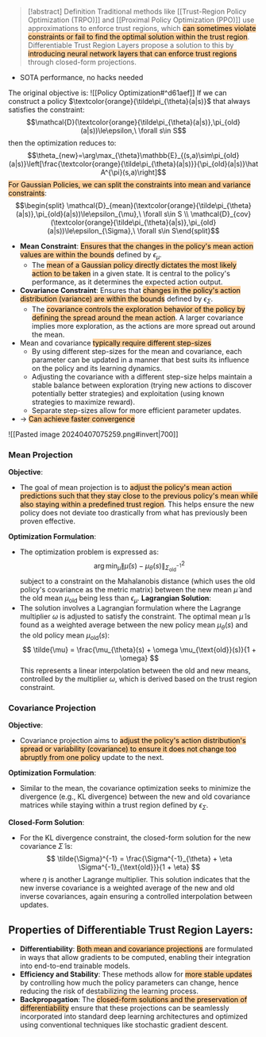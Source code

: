 > [!abstract] Definition
> Traditional methods like [[Trust-Region Policy Optimization (TRPO)]] and [[Proximal Policy Optimization (PPO)]] use approximations to enforce trust regions, which <mark style="background: #FFB86CA6;">can sometimes violate constraints or fail to find the optimal solution within the trust region</mark>.
Differentiable Trust Region Layers propose a solution to this by <mark style="background: #FFB86CA6;">introducing neural network layers that can enforce trust regions</mark> through closed-form projections.

- SOTA performance, no hacks needed

The original objective is: ![[Policy Optimization#^d61aef]]
If we can construct a policy $\textcolor{orange}{\tilde\pi_{\theta}(a|s)}$ that always satisfies the constraint:$$\mathcal{D}(\textcolor{orange}{\tilde\pi_{\theta}(a|s)},\pi_{old}(a|s))\le\epsilon,\ \forall s\in S$$
then the optimization reduces to:$$\theta_{new}=\arg\max_{\theta}\mathbb{E}_{(s,a)\sim\pi_{old}(a|s)}\left[\frac{\textcolor{orange}{\tilde\pi_{\theta}(a|s)}}{\pi_{old}(a|s)}\hat A^{\pi}(s,a)\right]$$
<mark style="background: #FFB86CA6;">For Gaussian Policies, we can split the constraints into mean and variance constraints</mark>:$$\begin{split} \mathcal{D}_{mean}(\textcolor{orange}{\tilde\pi_{\theta}(a|s)},\pi_{old}(a|s))\le\epsilon_{\mu},\ \forall s\in S \\ \mathcal{D}_{cov}(\textcolor{orange}{\tilde\pi_{\theta}(a|s)},\pi_{old}(a|s))\le\epsilon_{\Sigma},\ \forall s\in S\end{split}$$
- **Mean Constraint**: <mark style="background: #FFB86CA6;">Ensures that the changes in the policy's mean action values are within the bounds</mark> defined by $\epsilon_{\mu}$​.
	- The <mark style="background: #FFB86CA6;">mean of a Gaussian policy directly dictates the most likely action to be taken</mark> in a given state. It is central to the policy's performance, as it determines the expected action output.
- **Covariance Constraint**: Ensures that <mark style="background: #FFB86CA6;">changes in the policy's action distribution (variance) are within the bounds</mark> defined by $\epsilon_{\Sigma}$​.
	- The <mark style="background: #FFB86CA6;">covariance controls the exploration behavior of the policy by defining the spread around the mean action</mark>. A larger covariance implies more exploration, as the actions are more spread out around the mean.
- Mean and covariance <mark style="background: #FFB86CA6;">typically require different step-sizes</mark>
	- By using different step-sizes for the mean and covariance, each parameter can be updated in a manner that best suits its influence on the policy and its learning dynamics.
	- Adjusting the covariance with a different step-size helps maintain a stable balance between exploration (trying new actions to discover potentially better strategies) and exploitation (using known strategies to maximize reward).
	- Separate step-sizes allow for more efficient parameter updates.
- -> <mark style="background: #FFB86CA6;">Can achieve faster convergence</mark>

![[Pasted image 20240407075259.png#invert|700]]

### Mean Projection
**Objective**:
- The goal of mean projection is to <mark style="background: #FFB86CA6;">adjust the policy's mean action predictions such that they stay close to the previous policy's mean while also staying within a predefined trust region</mark>. This helps ensure the new policy does not deviate too drastically from what has previously been proven effective.

**Optimization Formulation**:
- The optimization problem is expressed as:
  $$
  \arg\min_{\tilde{\mu}} \|\tilde{\mu}(s) - \mu_{\theta}(s)\|^2_{\Sigma^{-1}_{\text{old}}}
  $$
  subject to a constraint on the Mahalanobis distance (which uses the old policy's covariance as the metric matrix) between the new mean $\tilde{\mu}$ and the old mean $\mu_{\text{old}}$ being less than $\epsilon_{\mu}$.
**Lagrangian Solution**:
- The solution involves a Lagrangian formulation where the Lagrange multiplier $\omega$ is adjusted to satisfy the constraint. The optimal mean $\tilde{\mu}$ is found as a weighted average between the new policy mean $\mu_{\theta}(s)$ and the old policy mean $\mu_{\text{old}}(s)$:
  $$
  \tilde{\mu} = \frac{\mu_{\theta}(s) + \omega \mu_{\text{old}}(s)}{1 + \omega}
  $$
  This represents a linear interpolation between the old and new means, controlled by the multiplier $\omega$, which is derived based on the trust region constraint.
### Covariance Projection
**Objective**:
- Covariance projection aims to <mark style="background: #FFB86CA6;">adjust the policy's action distribution's spread or variability (covariance) to ensure it does not change too abruptly from one policy</mark> update to the next.

**Optimization Formulation**:
- Similar to the mean, the covariance optimization seeks to minimize the divergence (e.g., KL divergence) between the new and old covariance matrices while staying within a trust region defined by $\epsilon_{\Sigma}$.

**Closed-Form Solution**:
- For the KL divergence constraint, the closed-form solution for the new covariance $\tilde{\Sigma}$ is:
  $$
  \tilde{\Sigma}^{-1} = \frac{\Sigma^{-1}_{\theta} + \eta \Sigma^{-1}_{\text{old}}}{1 + \eta}
  $$
  where $\eta$ is another Lagrange multiplier. This solution indicates that the new inverse covariance is a weighted average of the new and old inverse covariances, again ensuring a controlled interpolation between updates.

## Properties of Differentiable Trust Region Layers:
- **Differentiability**: <mark style="background: #FFB86CA6;">Both mean and covariance projections</mark> are formulated in ways that allow gradients to be computed, enabling their integration into end-to-end trainable models.
- **Efficiency and Stability**: These methods allow for <mark style="background: #FFB86CA6;">more stable updates</mark> by controlling how much the policy parameters can change, hence reducing the risk of destabilizing the learning process.
- **Backpropagation**: The <mark style="background: #FFB86CA6;">closed-form solutions and the preservation of differentiability</mark> ensure that these projections can be seamlessly incorporated into standard deep learning architectures and optimized using conventional techniques like stochastic gradient descent.

